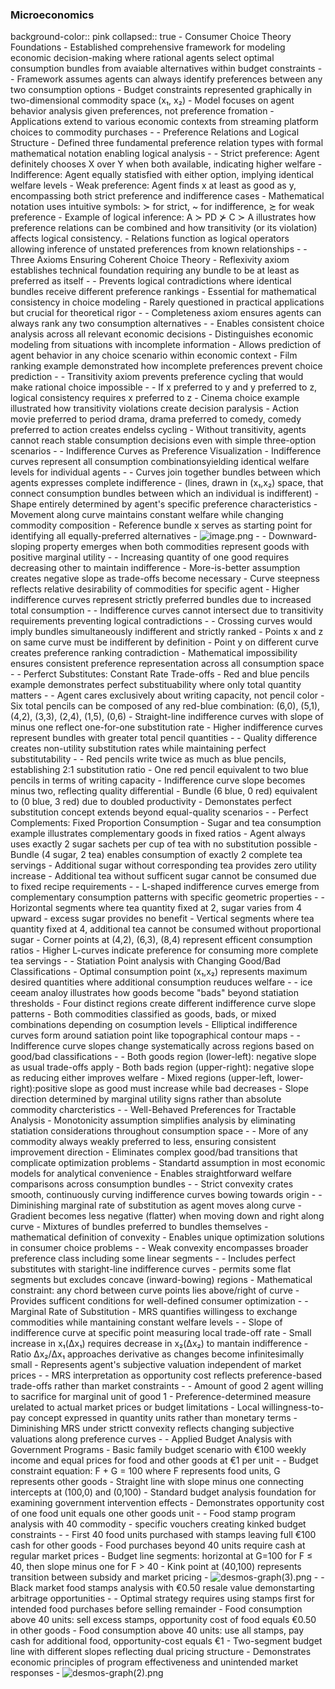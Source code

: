 ### Microeconomics
background-color:: pink
collapsed:: true
	- Consumer Choice Theory Foundations
		- Established comprehensive framework for modeling economic decision-making where rational agents select optimal consumption bundles from avaiable alternatives within budget constraints
			-
			- Framework assumes agents can always identify preferences between any two consumption options
			- Budget constraints represented graphically in two-dimensional commodity space (x₁, x₂)
			- Model focuses on agent behavior analysis given preferences, not preference fromation
			- Applications extend to various economic contexts from streaming platform choices to commodity purchases
			-
	- Preference Relations and Logical Structure
		- Defined three fundamental preference relation types with formal mathematical notation enabling logical analysis
			-
			- Strict preference: Agent definitely chooses X over Y when both available, indicating higher welfare
			- Indifference: Agent equally statisfied with either option, implying identical welfare levels
			- Weak preference: Agent finds x at least as good as y, encompassing both strict preference and indifference cases
			- Mathematical notation uses intuitive symbols: ≻ for strict, ~ for indifference, ≿ for weak preference
			- Example of logical inference: A ≻ PD ⊁ C ≻ A illustrates how preference relations can be combined and how transitivity (or its violation) affects logical consistency.
			- Relations function as logical operators allowing inference of unstated preferences from known relationships
			-
	- Three Axioms Ensuring Coherent Choice Theory
		- Reflexivity axiom establishes technical foundation requiring any bundle to be at least as preferred as itself
			-
			- Prevents logical contradictions where identical bundles receive different preference rankings
			- Essential for mathematical consistency in choice modeling
			- Rarely questioned in practical applications but crucial for theoretical rigor
			-
		- Completeness axiom ensures agents can always rank any two consumption alternatives
			-
			- Enables consistent choice analysis across all relevant economic decisions
			- Distinguishes economic modeling from situations with incomplete information
			- Allows prediction of agent behavior in any choice scenario within economic context
			- Film ranking example demonstrated how incomplete preferences prevent choice prediction
			-
		- Transitivity axiom prevents preference cycling that would make rational choice impossible
			-
			- If x preferred to y and y preferred to z, logical consistency requires x preferred to z
			- Cinema choice example illustrated how transitivity violations create decision paralysis
			- Action movie preferred to period drama, drama preferred to comedy, comedy preferred to action creates endelss cycling
			- Without transitivity, agents cannot reach stable consumption decisions even with simple three-option scenarios
	-
	- Indifference Curves as Preference Visualization
		- Indifference curves represent all consumption combinationsyielding identical welfare levels for individual agents
			-
			- Curves join together bundles between which agents expresses complete indifference - (lines, drawn in (x₁,x₂) space, that connect consumption bundles between which an individual is indifferent)
			- Shape entirely determined by agent's specific preference characteristics
			- Movement along curve maintains constant welfare while changing commodity composition
			- Reference bundle x serves as starting point for identifying all equally-preferred alternatives
			- ![image.png](../assets/image_1758704701518_0.png)
			-
		- Downward-sloping property emerges when both commodities represent goods with positive marginal utility
			-
			- Increasing quantity of one good requires decreasing other to maintain indifference
			- More-is-better assumption creates negative slope as trade-offs become necessary
			- Curve steepness reflects relative desirability of commodities for specific agent
			- Higher indifference curves represent strictly preferred bundles due to increased total consumption
			-
		- Indifference curves cannot intersect due to transitivity requirements preventing logical contradictions
			-
			- Crossing curves would imply bundles simultaneously indifferent and strictly ranked
			- Points x and z on same curve must be indifferent by definition
			- Point y on different curve creates preference ranking contradiction
			- Mathematical impossibility ensures consistent preference representation across all consumption space
	-
	- Perferct Substitutes: Constant Rate Trade-offs
		- Red and blue pencils example demonstrates perfect substituability where only total quantity matters
			-
			- Agent cares exclusively about writing capacity, not pencil color
			- Six total pencils can be composed of any red-blue combination: (6,0), (5,1), (4,2), (3,3), (2,4), (1,5), (0,6)
			- Straight-line indifference curves with slope of minus one reflect one-for-one substitution rate
			- Higher indifference curves represent bundles with greater total pencil quantities
			-
		- Quality difference creates non-utility substitution rates while maintaining perfect substitutability
			-
			- Red pencils write twice as much as blue pencils, establishing 2:1 substitution ratio
			- One red pencil equivalent to two blue pencils in terms of writing capacity
			- Indifference curve slope becomes minus two, reflecting quality differential
			- Bundle (6 blue, 0 red) equivalent to (0 blue, 3 red) due to doubled productivity
			- Demonstates perfect substitution concept extends beyond equal-quality scenarios
	-
	- Perfect Complements: Fixed Proportion Consumption
		- Sugar and tea consumption example illustrates complementary goods in fixed ratios
			- Agent always uses exactly 2 sugar sachets per cup of tea with no substitution possible
			- Bundle (4 sugar, 2 tea) enables consumption of exactly 2 complete tea servings
			- Additional sugar without corresponding tea provides zero utility increase
			- Additional tea without sufficent sugar cannot be consumed due to fixed recipe requirements
			-
		- L-shaped indifference curves emerge from complementary consumption patterns with specific geometric properties
			-
			- Horizontal segments where tea quantity fixed at 2, sugar varies from 4 upward - excess sugar provides no benefit
			- Vertical segments where tea quantity fixed at 4, additional tea cannot be consumed without proportional sugar
			- Corner points at (4,2), (6,3), (8,4) represent efficent consumption ratios
			- Higher L-curves indicate preference for consuming more complete tea servings
	-
	- Statiation Point analysis with Changing Good/Bad Classifications
		- Optimal consumption point (x₁,x₂) represents maximum desired quantities where additional consumption reuduces welfare
			-
			- ice ceeam analoy illustrates how goods become "bads" beyond statiation thresholds
			- Four distinct regions create different indifference curve slope patterns
			- Both commodities classified as goods, bads, or mixed combinations depending on cosumption levels
			- Elliptical indifference curves form around satiation point like topographical contour maps
		-
		- Indifference curve slopes change systematically across regions based on good/bad classifications
			-
			- Both goods region (lower-left): negative slope as usual trade-offs apply
			- Both bads region (upper-right): negative slope as reducing either improves welfare
			- Mixed regions (upper-left, lower-right):positive slope as good must increase while bad decreases
			- Slope direction determined by marginal utility signs rather than absolute commodity charcteristics
			-
		- Well-Behaved Preferences for Tractable Analysis
			- Monotonicity assumption simplifies analysis by eliminating statiation considerations throughout consumption space
				-
				- More of any commodity always weakly preferred to less, ensuring consistent improvement direction
				- Eliminates complex good/bad transitions that complicate optimization problems
				- Standartd assumption in most economic models for analytical convenience
				- Enables straightforward welfare comparisons across consumption bundles
				-
			- Strict convexity crates smooth, continuously curving indifference curves bowing towards origin
				-
				- Diminishing marginal rate of substitution as agent moves along curve
				- Gradient becomes less negative (flatter) when moving down and right along curve
				- Mixtures of bundles preferred to bundles themselves - mathematical definition of convexity
				- Enables unique optimization solutions in consumer choice problems
				-
			- Weak convexity encompasses broader preference class including some linear segments
				-
				- Includes perfect substitutes with staright-line indifference curves
				- permits some flat segments but excludes concave (inward-bowing) regions
				- Mathematical constraint: any chord between curve points lies above/right of curve
				- Provides sufficent conditions for well-defined consumer optimization
		-
		- Marginal Rate of Substitution
			- MRS quantifies willingess to exchange commodities while mantaining constant welfare levels
				-
				- Slope of indifference curve at specific point measuring local trade-off rate
				- Small increase in x₁(Δx₁) requires decrease in x₂(Δx₂) to mantain indifference
				- Ratio Δx₂/Δx₁ approaches derivative as changes become infinitesimally small
				- Represents agent's subjective valuation independent of market prices
				-
			- MRS interpretation as opportunity cost reflects preference-based trade-offs rather than market constraints
				-
				- Amount of good 2 agent willing to sacrifice for marginal unit of good 1
				- Preference-determined measure urelated to actual market prices or budget limitations
				- Local willingness-to-pay concept expressed in quantity units rather than monetary terms
				- Diminishing MRS under strictt convexity reflects changing subjective valuations along preference curves
				-
		- Applied Budget Analysis with Government Programs
			- Basic family budget scenario with €100 weekly income and equal prices for food and other goods at €1 per unit
				-
				- Budget constraint equation: F + G = 100 where F represents food units, G represents other goods
				- Straight line with slope minus one connecting intercepts at (100,0) and (0,100)
				- Standard budget analysis foundation for examining government intervention effects
				- Demonstrates opportunity cost of one food unit equals one other  goods unit
				-
			- Food stamp program analysis with 40 commodity - specific vouchers creating kinked budget constraints
				-
				- First 40 food units purchased with stamps leaving full €100 cash for other goods
				- Food purchases beyond 40 units require cash at regular market prices
				- Budget line segments: horizontal at G=100 for F ≤ 40, then slope minus one for F > 40
				- Kink point at (40,100) represents transition between subsidy and market pricing
				- ![desmos-graph(3).png](../assets/desmos-graph(3)_1758741367995_0.png)
				-
			- Black market food stamps analysis with €0.50 resale value demonstarting arbitrage opportunities
				-
				- Optimal strategy requires using stamps first for intended food purchases before selling remainder
				- Food consumption above 40 units: sell excess stamps, opportunity cost of food equals €0.50 in other goods
				- Food consumption above 40 units: use all stamps, pay cash for additional food, opportunity-cost equals €1
				- Two-segment budget line with different slopes reflecting dual pricing structure
				- Demonstrates economic principles of program effectiveness and unintended market responses
	- ![desmos-graph(2).png](../assets/desmos-graph(2)_1758741386985_0.png)